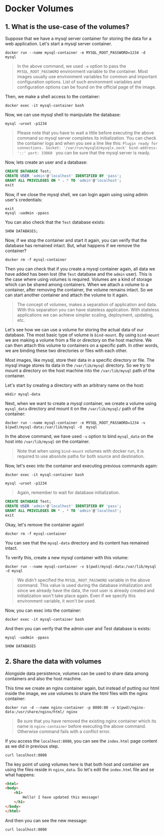 # Docker Volumes

## 1. What is the use-case of the volumes?
Suppose that we have a mysql server container for storing the data for a web application. 
Let's start a mysql server container.
```
docker run --name mysql-container -e MYSQL_ROOT_PASSWORD=1234 -d  mysql
```
> In the above command, we used `-e` option to pass the `MYSQL_ROOT_PASSWORD` environment variable to the container. Most images usually use environment variables for common and important configuration options. List of such environment variables and configuration options can be found on the official page of the image. 

Then, we make a shell access to the container:
```
docker exec -it mysql-container bash
```
Now, we can use mysql shell to manipulate the database:
```
mysql -uroot -p1234
```
> Please note that you have to wait a little before executing the above command so mysql server completes its initialization. You can check the container logs and when you see a line like this: `Plugin ready for connections. Socket: '/var/run/mysqld/mysqlx.sock' bind-address: '::' port: 33060
` you can be sure that the mysql server is ready.

Now, lets create an user and a database:
```sql
CREATE DATABASE Test;
CREATE USER 'admin'@'localhost' IDENTIFIED BY 'pass';
GRANT ALL PRIVILEGES ON * . * TO 'admin'@'localhost';
exit
```
Now, if we close the mysql shell, we can login again using using admin user's credentials:
```
exit
mysql -uadmin -ppass
```
You can also check that the `Test` database exists:
```sql
SHOW DATABASES;
```
Now, if we stop the container and start it again, you can verify that the database has remained intact. But, what happens if we remove the container?
```
docker rm -f mysql-container
```
Then you can check that if you create a mysql container again, all data we have added has been lost (the `Test` database and the `admin` user). This is the case where using volumes is required. Volumes are a kind of storage which can be shared among containers. When we attach a volume to a container, after removing the container, the volume remains intact. So we can start another container  and attach the volume to it again.
> The concept of volumes, makes a separation of application and data. With this separation you can have stateless application. With stateless applications we can achieve simpler scaling, deployment, updating, etc.

Let's see how we can use a volume for storing the actual data of our database.
The most basic type of volume is `bind-mount`. By using `bind-mount` we are making a volume from a file or directory on the host machine. We can then attach this volume to containers on a specific path. In other words, we are binding these two directories or files with each other.

Most images, like mysql, store their data in a specific directory or file. The mysql image stores its data in the `/var/lib/mysql` directory. So we try to mount a directory on the host machine into the `/var/lib/mysql` path of the container.

Let's start by creating a directory with an arbitrary name on the host:
```
mkdir mysql-data
```
Next, when we want to create a mysql container, we create a volume using `mysql_data` directory and mount it on the `/var/lib/mysql/` path of the container:
```
docker run --name mysql-container -e MYSQL_ROOT_PASSWORD=1234 -v $(pwd)/mysql-data:/var/lib/mysql -d  mysql
```
In the above command, we have used `-v` option to bind `mysql_data` on the host into `/var/lib/mysql` on the container.
> Note that when using `bind-mount` volumes with docker run, it is required to use absolute paths for both source and destination. 

Now, let's exec into the container and executing previous commands again:
```
docker exec -it mysql-container bash
```

```
mysql -uroot -p1234
```
> Again, remember to wait for database initialization.
```sql
CREATE DATABASE Test;
CREATE USER 'admin'@'localhost' IDENTIFIED BY 'pass';
GRANT ALL PRIVILEGES ON * . * TO 'admin'@'localhost';
exit
```
Okay, let's remove the container again!
```
docker rm -f mysql-container
```
You can see that the `mysql-data` directory and its content has remained intact. 

To verify this, create a new mysql container with this volume:
```
docker run --name mysql-container -v $(pwd)/mysql-data:/var/lib/mysql -d mysql
```
> We didn't specified the `MYSQL_ROOT_PASSWORD` variable in the above command. This value is used during the database initialization and since we already have the data, the root user is already created and initialization won't take place again. 
Even if we specify this environment variable, it won't be used.


Now, you can exec into the container:
```
docker exec -it mysql-container bash
```
And then you can verify that the admin user and Test database is exists:
```
mysql -uadmin -ppass
```
```sql
SHOW DATABASES
```

## 2. Share the data with volumes
Alongside data persistence, volumes can be used to share data among containers and also the host machine.

This time we create an nginx container again, but instead of putting our html inside the image, we use volumes to share the html files with the nginx container:
```
docker run -d --name nginx-container -p 8080:80 -v $(pwd)/nginx-data:/usr/share/nginx/html/ nginx
```
> Be sure that you have removed the existing nginx container which its name is `nginx-container` before executing the above command. Otherwise command fails with a conflict error.

If you access the `localhost:8080`, you can see the `index.html` page content as we did in previous step. 
```
curl localhost:8080
```
The key point of using volumes here is that both host and container are using the files reside in `nginx_data`. So let's edit the `index.html` file and se what happens:
```html
<html>
<body>
    <h1>
        Hello! I have updated this message!
    </h1>
</body>
</html>
```
And then you can see the new message:
```
curl localhost:8080
```



